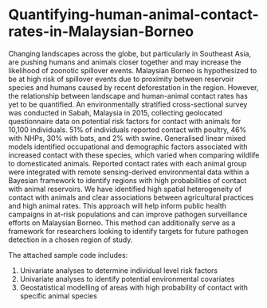 # Quantifying-human-animal-contact-rates-in-Malaysian-Borneo

Changing landscapes across the globe, but particularly in Southeast Asia, are pushing humans and animals closer together and may increase the likelihood of zoonotic spillover events. Malaysian Borneo is hypothesized to be at high risk of spillover events due to proximity between reservoir species and humans caused by recent deforestation in the region. However, the relationship between landscape and human-animal contact rates has yet to be quantified. An environmentally stratified cross-sectional survey was conducted in Sabah, Malaysia in 2015, collecting geolocated questionnaire data on potential risk factors for contact with animals for 10,100 individuals. 51% of individuals reported contact with poultry, 46% with NHPs, 30% with bats, and 2% with swine. Generalised linear mixed models identified occupational and demographic factors associated with increased contact with these species, which varied when comparing wildlife to domesticated animals. Reported contact rates with each animal group were integrated with remote sensing-derived environmental data within a Bayesian framework to identify regions with high probabilities of contact with animal reservoirs. We have identified high spatial heterogeneity of contact with animals and clear associations between agricultural practices and high animal rates. This approach will help inform public health campaigns in at-risk populations and can improve pathogen surveillance efforts on Malaysian Borneo. This method can additionally serve as a framework for researchers looking to identify targets for future pathogen detection in a chosen region of study.

The attached sample code includes:

1) Univariate analyses to determine individual level risk factors
2) Univariate analyses to identify potential environmental covariates
3) Geostatistical modelling of areas with high probability of contact with specific animal species
